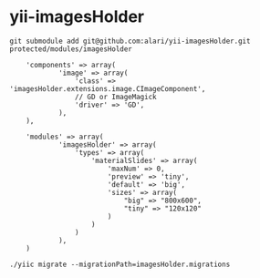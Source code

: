 yii-imagesHolder
================

`git submodule add git@github.com:alari/yii-imagesHolder.git protected/modules/imagesHolder`

```
    'components' => array(
            'image' => array(
                'class' => 'imagesHolder.extensions.image.CImageComponent',
                // GD or ImageMagick
                'driver' => 'GD',
            ),
    ),

    'modules' => array(
            'imagesHolder' => array(
                'types' => array(
                    'materialSlides' => array(
                        'maxNum' => 0,
                        'preview' => 'tiny',
                        'default' => 'big',
                        'sizes' => array(
                            "big" => "800x600",
                            "tiny" => "120x120"
                        )
                    )
                )
            ),
    )
```


`./yiic migrate --migrationPath=imagesHolder.migrations`